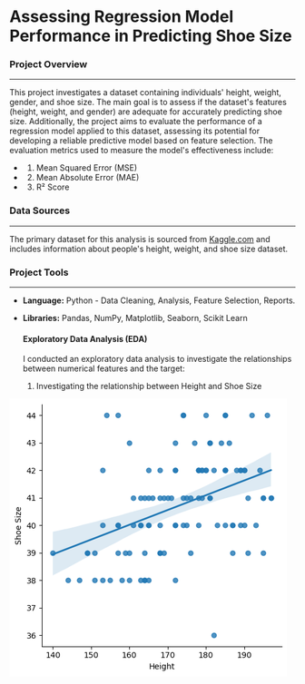 # Assessing Regression Model Performance in Predicting Shoe Size

 ### Project Overview
 ---

This project investigates a dataset containing individuals' height, weight, gender, and shoe size. The main goal is to assess if the dataset's features (height, weight, and gender) are adequate for accurately predicting shoe size. Additionally, the project aims to evaluate the performance of a regression model applied to this dataset, assessing its potential for developing a reliable predictive model based on feature selection.
The evaluation metrics used to measure the model's effectiveness include:

 * 1. Mean Squared Error (MSE)
 
 * 2. Mean Absolute Error (MAE)
 
 * 3. R² Score

### Data Sources
---

The primary dataset for this analysis is sourced from [Kaggle.com](https://www.kaggle.com/datasets/peimandaii/dataset-of-people) and includes information about people's height, weight, and shoe size dataset.

### Project Tools 
---

- **Language:** Python - Data Cleaning, Analysis, Feature Selection, Reports. 
- **Libraries:** Pandas, NumPy, Matplotlib, Seaborn, Scikit Learn

  #### Exploratory Data Analysis (EDA)
    
  I conducted an exploratory data analysis to investigate the relationships between numerical features and the target:

  1. Investigating the relationship between Height and Shoe Size

![alt text](https://github.com/dgeorge1010/Shoe-Size-Prediction/blob/65a50cad933a2ca778f7f0d1117532f3652757f4/download1.png) 

  


